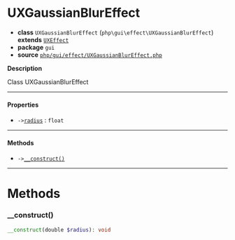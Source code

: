 # UXGaussianBlurEffect

- **class** `UXGaussianBlurEffect` (`php\gui\effect\UXGaussianBlurEffect`) **extends** [`UXEffect`](https://github.com/jphp-compiler/jphp/blob/master/exts/jphp-gui-ext/api-docs/classes/php/gui/effect/UXEffect.md)
- **package** `gui`
- **source** [`php/gui/effect/UXGaussianBlurEffect.php`](./src/main/resources/JPHP-INF/sdk/php/gui/effect/UXGaussianBlurEffect.php)

**Description**

Class UXGaussianBlurEffect

---

#### Properties

- `->`[`radius`](#prop-radius) : `float`

---

#### Methods

- `->`[`__construct()`](#method-__construct)

---
# Methods

<a name="method-__construct"></a>

### __construct()
```php
__construct(double $radius): void
```